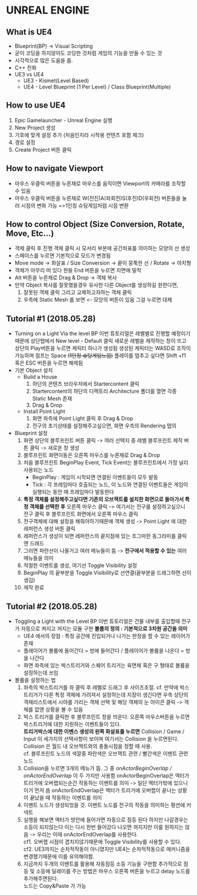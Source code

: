 UNREAL ENGINE
==================

What is UE4
-------------------
* Blueprint(BP) -> Visual Scripting
* 굳이 코딩을 하지않아도 코딩한 것처럼 게임의 기능을 만들 수 있는 것
* 시각적으로 많은 도움을 줌.
* C++ 친화
* UE3 vs UE4
  * UE3 - Kismet(Level Based)
   * UE4 - Level Blueprint (1 Per Level) /  Class Blueprint(Multiple)

 How to use UE4
 --------------------
 1. Epic Gamelauncher  - Unreal Engine 실행
 2. New Project 생성
 3. 기호에 맞게 설정 추가 (처음인지라 시작용 컨텐츠 포함 체크)
 4. 경로 설정
 5.  Create Project 버튼 클릭

How to navigate Viewport
----------------------
* 마우스 우클릭 버튼을 누른채로 마우스를 움직이면 Viewport의 카메라를 조작할 수 있음  
* 마우스 우클릭 버튼을 누른채로 W(전진)A(좌회전)S(후진)D(우회전) 버튼들을 눌러 시점의 변화 가능  =>1인칭 슈팅게임처럼 시점 변환

How to control Object (Size Conversion, Rotate, Move, Etc...)
--------------------------------------------
* 객체 클릭 후 진행 객체 클릭 시 모서리 부분에 공간좌표를 의미하는 모양의 선 생성
* 스페이스를 누르면 기본적으로 모드가 변경됨
* Move mode -> 화살표 /  Size Conversion -> 끝이 뭉툭한 선 / Rotate -> 아치형
* 객체가 아무리 떠 있다 한들 End 버튼을 누르면 지면에 밀착
* Alt 버튼을 누른채로  Drag & Drop -> 객체 복사
* 만약 Object 복사를 잘못했을경우 유사한 다른 Object를 생성하길 원한다면,
   1. 잘못된 객체 클릭 그리고 교체하고자하는 객체 클릭
   2. 우측에 Static Mesh 를 보면 <- 모앙의 버튼이 있음 그걸 누르면 대체



 Tutorial #1 (2018.05.28)
 -----------------------
* Turning on a Light Via the level BP
이번 튜토리얼은 레벨별로 진행할 예정이기때문에 상단탭에서 New level - Default 클릭
새로운 레벨을 제작하는 창이 뜨고 상단의 Play버튼을 누르면 케릭터 하나가 생성됨
생성된 케릭터는 WASD로 조작이 가능하며 점프는 Space ~~(1인칭 슈팅게임느낌)~~
플레이를 멈추고 싶다면 Shift +f1 혹은 ESC 버튼을 누르면 해제됨
* 기본 Object 설치
  * Build a House
    1. 하단의 콘텐츠 브라우저에서 Startercontent 클릭
    2. Startercontent의 하단의 디렉토리  Architecture 폴더를 열면 각종 Static Mesh 존재
    3. Drag & Drop
  * Install Point Light
    1. 화면 좌측에 Point Light 클릭 후  Drag & Drop
    2. 전구의 초기상태를 설정해주고싶으면, 화면 우측의 Rendering 탭의
* Blueprint 설정
  1. 화면 상단의 블루프린트 버튼 클릭 -> 여러 선택지 중 레벨 블루프린트 제작 버튼 클릭 -> 새로운 창 생성
  2. 블루프린트 화면이동은 오른쪽 마우스를 누른채로 Drag & Drop
  3. 처음 블루프린트 BeginPlay Event, Tick Event는 블루프린트에서 가정 널리 사용되는 노드
     * BeginPlay : 게임이 시작되면 연결된 이벤트들이 모두 발동
     * Tick : 각 프레임마다 호출되는 노드, 이 노드와 연결된 이벤트들은 게임이 실행되는 동안 매 프레임마다 발동한다
  4. **특정 객체를 설정해주고싶다면 기존의 오브잭트를 설치한 화면으로 돌아가서 특정 객체를 선택한 후** 오른쪽 마우스 클릭
  -> 여기서는 전구를 설정하고싶으니 전구 클릭 후 블루프린트 화면에서 오른쪽 마우스 클릭
  5. 전구객체에 대해 설정을 해줘야하기때문에 객체 생성 -> Point Light 에 대한 레퍼런스 생성 버튼 클릭
  6. 레퍼런스가 생성이 되면 레퍼런스의 끝지점에 있는 조그마한 동그라미를 클릭 앤 드래드
  7. 그러면 파란선이 나올거고 여러 메뉴들이 뜸 -> **전구에서 적용할 수 있는** 여러 메뉴들을 의미
  8. 적절한 이벤트를 생성, 여기선 Toggle Visibility 설정
  9. BeginPlay 의 끝부분을  Toggle Visibility로 선연결(끝부분을 드래그하면 선이 생김)
  10. 제작 완료

Tutorial #2 (2018.05.28)
-------------------------
*  Toggling a Light with the Level BP
이번 튜토리얼은 건물 내부를 출입할때 전구가 자동으로 켜지고 꺼지는 모듈 구현
**볼륨의 정의 : 기본적으로 3차원 공간을 의미**
   * UE4 에서의 장점 : 특정 공간에 진입되거나 나가는 판정을 할 수 있는 레이어가 존재
   * 플레이어가 볼륨에 들어간다 = 방에 들어간다 / 플레이어가 볼륨을 나온다 = 방을 나간다
   * 화면 좌측에 있는 박스트리거와 스퀘어 트리거는 육면체 혹은 구 형태로 볼륨을 설정하는데 쓰임
* 볼륨을 설정하는 법
  1. 좌측의 박스트리거를 좌 클릭 후 레벨로 드래그 후 사이즈조절. 
  cf. 만약에 박스트리거가 다른 특정 객체에 가려져서 설정하는데 지장이 생긴다면 우측 상단의 객체리스트에서 시야를 가리는 객체 선택 및 해당 객체의 눈 아이콘 클릭 -> 객체를 없앤 상황을 볼 수 있음
  2.  박스 트리거를 클릭한 후 블루프린트 창을 띄운다. 오른쪽 마우스버튼을 누르면 박스트리거에 대한 지원하는 이벤트들이 있다.  
  **트리거박스에 대한 이벤스 생성의 왼쪽 화살표를 누르면**  Collision / Game / Input 이 세가지의 선택사항이 보이며 여기서는 Collision 을 누르면된다. Collision 은 월드 내 오브젝트와의 충돌시점을 정할 때 사용.  
  cf. 블루프린트 노드의 색깔중 파란색은 오브잭트 관련 / 빨간색은 이벤트 관련 노드
  3. Collision을 누르면 3개의 메뉴가 뜸. 그 중 *onActorBeginOverlap / onActorEndOverlap* 이 두 가지만 사용함
  onActorBeginOverlap은 액터가 트리거에 오버랩되는순간 작동하는 이벤트를 의미 -> 일단 액터가밖에 있으니 이거 먼저 씀
  onActorEndOverlap은 액터가 트리거에 오버랩이 끝나는 상황이 끝났을 때 작동하는 이벤트를 의미
  4. 이벤트 노드가 생성되었을 것. 이벤트 노드를 전구의 작동을 의미하는 펑션에 커넥트
  5. 실행을 해보면 액터가 방안에 들어가면 자동으로 점등 된다 하지만 나갈경우는 소등이 되지않는다 이는 다시 한번 들어갔다 나오면 꺼지지만 이를 원하지는 않음 -> 우리는 이때 onActorEndOverlap를 사용한다.  
  cf1. 오버랩 시점이 겹치지않기때문에  Toggle Visibility를 사용할 수 있다.  
  cf2. UE3까지는 순차적작동이 아니였지만 UE4는 순차적작동으로 매커니즘을 변경했기때문에 이를 유의해야함. 
  6. 지금까지 두개의 이벤트를 활용해 자동점등 소등 기능을 구현함 추가적으로 점등 및 소등에 딜레이를 주는 방법은 마우스 오른쪽 버튼을 누르고 delay 노드를 추가해주면된다.  
  노드는 Copy&Paste 가 가능
